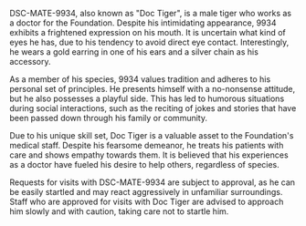 DSC-MATE-9934, also known as "Doc Tiger", is a male tiger who works as a doctor for the Foundation. Despite his intimidating appearance, 9934 exhibits a frightened expression on his mouth. It is uncertain what kind of eyes he has, due to his tendency to avoid direct eye contact. Interestingly, he wears a gold earring in one of his ears and a silver chain as his accessory.

As a member of his species, 9934 values tradition and adheres to his personal set of principles. He presents himself with a no-nonsense attitude, but he also possesses a playful side. This has led to humorous situations during social interactions, such as the reciting of jokes and stories that have been passed down through his family or community.

Due to his unique skill set, Doc Tiger is a valuable asset to the Foundation's medical staff. Despite his fearsome demeanor, he treats his patients with care and shows empathy towards them. It is believed that his experiences as a doctor have fueled his desire to help others, regardless of species.

Requests for visits with DSC-MATE-9934 are subject to approval, as he can be easily startled and may react aggressively in unfamiliar surroundings. Staff who are approved for visits with Doc Tiger are advised to approach him slowly and with caution, taking care not to startle him.